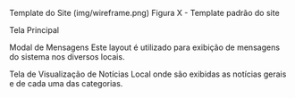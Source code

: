 <M1>Template do Site</M1>
(img/wireframe.png)
Figura X - Template padrão do site

Tela Principal


Modal de Mensagens
Este layout é utilizado para exibição de mensagens do sistema nos diversos locais.

Tela de Visualização de Notícias
Local onde são exibidas as notícias gerais e de cada uma das categorias.
